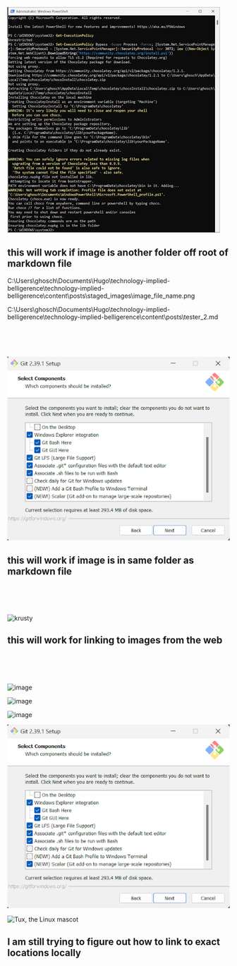 ![image info](./staged_images/0002_making_static_site_hugo/choco_installed.png "Title")

## this will work if image is another folder off root of markdown file

C:\Users\ghosch\Documents\Hugo\technology-implied-belligerence\technology-implied-belligerence\content\posts\staged_images\image_file_name.png

C:\Users\ghosch\Documents\Hugo\technology-implied-belligerence\technology-implied-belligerence\content\posts\tester_2.md



\
\
\
\
![alt text](_git_1.png "Title")

## this will work if image is in same folder as markdown file
\
\
\
\
![krusty](https://i.imgur.com/qfqZomL.jpeg)

## this will work for linking to images from the web

\
\
\
\
![image](files://C:/Users/ghosch/Documents/Hugo/technology-implied-belligerence/technology-implied-belligerence/content/posts/staged_images/0002_making_static_site_hugo/git_1.png)

![image](files://C:/Users/ghosch/Documents/Hugo/git_1.png)



![image](files://C:/Users/jzhang/Desktop/Isolated.png)



![Tux, the Linux mascot](/assets/images/test_folder/git_1.png)



![Tux, the Linux mascot](/assets/images/tux.png)

## I am still trying to figure out how to link to exact locations locally
